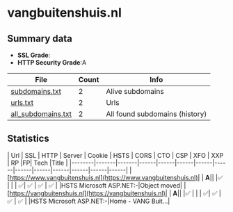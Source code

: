 

# vangbuitenshuis.nl
## Summary data


 - **SSL Grade**:
 - **HTTP Security Grade**:A


| File       | Count | Info |
|------------|-------|------|
|[subdomains.txt](/data/vangbuitenshuis.nl/subdomains.txt)|2|Alive subdomains|
|[urls.txt](/data/vangbuitenshuis.nl/urls.txt)|2|Urls|
|[all_subdomains.txt](/data/vangbuitenshuis.nl/all_subdomains.txt)|2|All found subdomains (history)|


## Statistics


| Url | SSL | HTTP | Server | Cookie | HSTS | CORS | CTO | CSP | XFO | XXP | RP |FP| Tech |Title |
|--------|-------|-------|------|------|------|------|------|------|------|------|------|------|------|
|[https://www.vangbuitenshuis.nl](https://www.vangbuitenshuis.nl)| | **A**|| |:white_check_mark: | | | :white_check_mark:| :white_check_mark: | :white_check_mark: | :white_check_mark: | |HSTS Microsoft ASP.NET:-|Object moved|
|[https://vangbuitenshuis.nl](https://vangbuitenshuis.nl)| | **A**|| |:white_check_mark: | | | :white_check_mark:| :white_check_mark: | :white_check_mark: | :white_check_mark: | |HSTS Microsoft ASP.NET:-|Home - VANG Buit...|